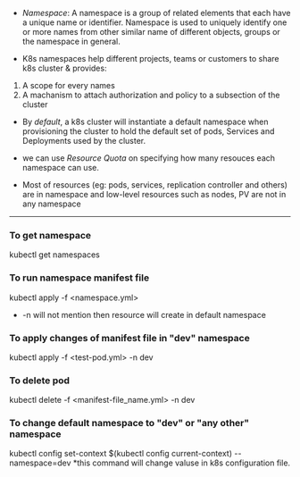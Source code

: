 * *Namespace*: A namespace is a group of related elements that each have a unique name or identifier. Namespace is used to uniquely identify one or more names from other similar name of different objects, groups or the namespace in general.

* K8s namespaces help different projects, teams or customers to share k8s cluster & provides:
 1. A scope for every names
 2. A machanism  to attach authorization and policy to a subsection of the cluster

* By *default*, a k8s cluster will instantiate a default namespace when provisioning the cluster to hold the default set of pods, Services and Deployments used by the cluster.

* we can use *Resource Quota* on specifying how many resouces each namespace can use.

* Most of resources (eg: pods, services, replication controller and others) are in namespace and low-level resources such as nodes, PV are not in any namespace


---------------------------------------------------------------------------
### To get namespace
kubectl get namespaces

### To run namespace manifest file
kubectl apply -f <namespace.yml> 

* -n <namespace> will not mention then resource will create in default namespace
### To apply changes of manifest file in "dev" namespace
kubectl apply -f <test-pod.yml> -n dev

### To delete pod
kubectl delete -f <manifest-file_name.yml> -n dev

### To change default namespace to "dev" or "any other" namespace
kubectl config set-context $(kubectl config current-context) --namespace=dev
*this command will change valuse in k8s configuration file.



